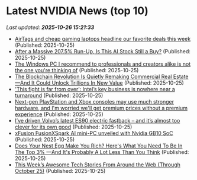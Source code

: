 # Latest NVIDIA News (top 10)
_Last updated: **2025-10-26 15:21:33**_

- [AirTags and cheap gaming laptops headline our favorite deals this week](https://www.theverge.com/tech/806174/apple-airtag-hulu-with-live-tv-deal-sale) (Published: 2025-10-25)
- [After a Massive 207.5% Run-Up, Is This AI Stock Still a Buy?](https://www.barchart.com/story/news/35677525/after-a-massive-207-5-run-up-is-this-ai-stock-still-a-buy) (Published: 2025-10-25)
- [The Windows PC I recommend to professionals and creators alike is not the one you're thinking of](https://www.zdnet.com/article/the-windows-pc-i-recommend-to-professionals-and-creators-alike-is-not-the-one-youre-thinking-of/) (Published: 2025-10-25)
- [The Blockchain Revolution Is Quietly Remaking Commercial Real Estate—And It Could Unlock Trillions In New Value](https://finance.yahoo.com/news/blockchain-revolution-quietly-remaking-commercial-144607438.html) (Published: 2025-10-25)
- ['This fight is far from over': Intel’s key business is nowhere near a turnaround](https://finance.yahoo.com/news/this-fight-is-far-from-over-intels-key-business-is-nowhere-near-a-turnaround-143041684.html) (Published: 2025-10-25)
- [Next-gen PlayStation and Xbox consoles may use much stronger hardware, and I'm worried we'll get premium prices without a premium experience](https://www.techradar.com/gaming/consoles-pc/next-gen-playstation-and-xbox-consoles-may-use-much-stronger-hardware-and-im-worried-well-get-premium-prices-without-a-premium-experience) (Published: 2025-10-25)
- [I’ve driven Volvo’s latest ES90 electric fastback – and it’s almost too clever for its own good](https://www.techradar.com/vehicle-tech/hybrid-electric-vehicles/ive-driven-volvos-latest-es90-electric-fastback-and-its-almost-too-clever-for-its-own-good) (Published: 2025-10-25)
- [xFusion FusionXSpark AI mini-PC unveiled with Nvidia GB10 SoC](https://www.notebookcheck.net/xFusion-FusionXSpark-AI-mini-PC-unveiled-with-Nvidia-GB10-SoC.1146995.0.html) (Published: 2025-10-25)
- [Does Your Nest Egg Make You Rich? Here's What You Need To Be In The Top 3% —And It's Probably A Lot Less Than You Think](https://finance.yahoo.com/news/does-nest-egg-rich-heres-140111431.html) (Published: 2025-10-25)
- [This Week’s Awesome Tech Stories From Around the Web (Through October 25)](https://singularityhub.com/2025/10/25/this-weeks-awesome-tech-stories-from-around-the-web-through-october-25/) (Published: 2025-10-25)
